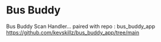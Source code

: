 # Bus Buddy
Bus Buddy Scan Handler... paired with repo : bus_buddy_app https://github.com/kevskillz/bus_buddy_app/tree/main
